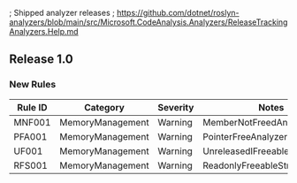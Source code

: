 ﻿; Shipped analyzer releases
; https://github.com/dotnet/roslyn-analyzers/blob/main/src/Microsoft.CodeAnalysis.Analyzers/ReleaseTrackingAnalyzers.Help.md

## Release 1.0

### New Rules

Rule ID | Category | Severity | Notes
--------|----------|----------|-------
MNF001 | MemoryManagement | Warning | MemberNotFreedAnalyzer
PFA001 | MemoryManagement | Warning | PointerFreeAnalyzer
UF001 | MemoryManagement | Warning | UnreleasedIFreeableAnalyzer
RFS001 | MemoryManagement | Warning | ReadonlyFreeableStructAnalyzer